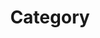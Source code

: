 ---
guid: 1010
layout: category
title: Category
locale: en_GB
published: true
pagination:
  enabled: true
  collection: category
  tag: post
  locale: en_GB
  per_page: 9
description: "Test categorie"
sitemap:
  changefreq: #always hourly daily weekly monthly yearly never
  exclude: #'yes' or 'no'
  priority: #between 0.0 to 1.0, 1.0 high priority
  lastmod: # date to end modification
---